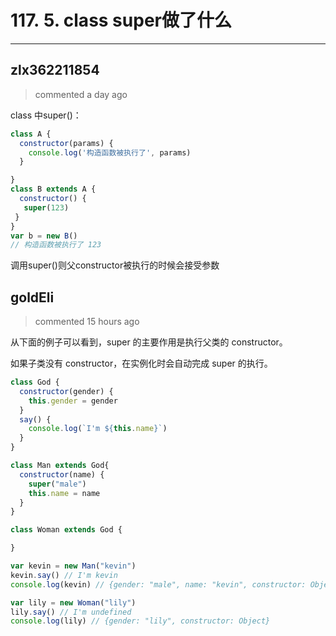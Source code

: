 
 # 117. 5. class super做了什么 
  
 ***
## zlx362211854 
 > commented a day ago 

class 中super()：

```js
class A {
  constructor(params) {
    console.log('构造函数被执行了', params)
  }

}
class B extends A {
  constructor() {
   super(123)
 }
}
var b = new B()
// 构造函数被执行了 123

```
调用super()则父constructor被执行的时候会接受参数

## goldEli 
 > commented 15 hours ago 

从下面的例子可以看到，super 的主要作用是执行父类的 constructor。

如果子类没有 constructor，在实例化时会自动完成 super 的执行。


```javascript
class God {
  constructor(gender) {
    this.gender = gender
  }
  say() {
    console.log(`I'm ${this.name}`)
  }
}

class Man extends God{
  constructor(name) {
    super("male")
    this.name = name
  }
}

class Woman extends God {

}

var kevin = new Man("kevin")
kevin.say() // I'm kevin
console.log(kevin) // {gender: "male", name: "kevin", constructor: Object}

var lily = new Woman("lily")
lily.say() // I'm undefined 
console.log(lily) // {gender: "lily", constructor: Object}

```